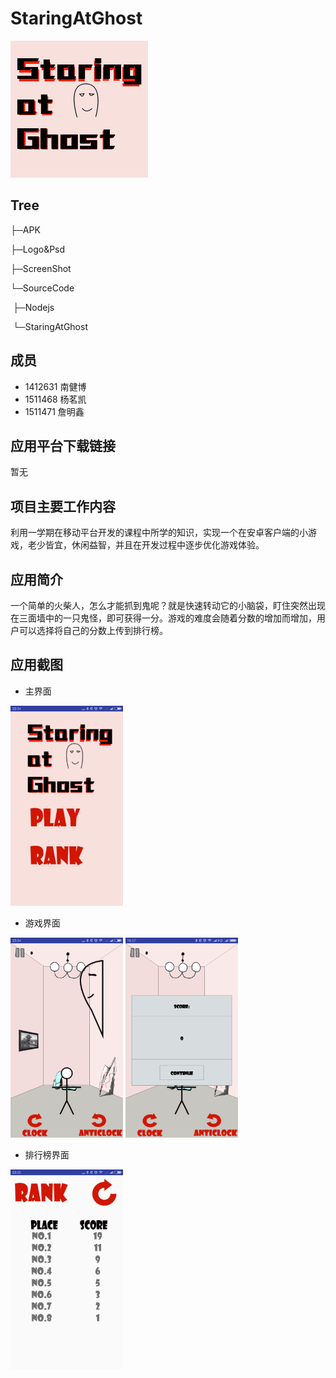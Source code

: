 ﻿# StaringAtGhost

![logo](Logo&Psd/logo_icon.png)

## Tree
├─APK

├─Logo&Psd

├─ScreenShot

└─SourceCode

​    ├─Nodejs

​    └─StaringAtGhost



##  成员
- 1412631 南健博 
- 1511468 杨茗凯 
- 1511471 詹明鑫 

## 应用平台下载链接
暂无

## 项目主要工作内容
利用一学期在移动平台开发的课程中所学的知识，实现一个在安卓客户端的小游戏，老少皆宜，休闲益智，并且在开发过程中逐步优化游戏体验。

## 应用简介
一个简单的火柴人，怎么才能抓到鬼呢？就是快速转动它的小脑袋，盯住突然出现在三面墙中的一只鬼怪，即可获得一分。游戏的难度会随着分数的增加而增加，用户可以选择将自己的分数上传到排行榜。

## 应用截图
- 主界面
<img src="ScreenShot/Screenshot_2018-06-03-23-34-51-520_com.example.a2.png" width="180" height="320" />
	
- 游戏界面
<img src="ScreenShot/Screenshot_2018-06-03-23-34-55-973_com.example.a2.png" width="180" height="320" />
<img src="ScreenShot/Screenshot_2018-06-05-19-57-55-357_com.example.a2.png" width="180" height="320" />

- 排行榜界面
<img src="ScreenShot/Screenshot_2018-06-03-23-35-02-422_com.example.a2.png" width="180" height="320" />

